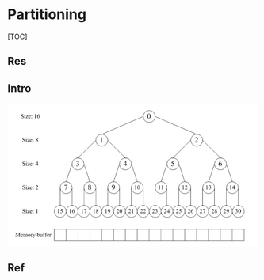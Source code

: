 # Partitioning

[TOC]



## Res


## Intro

![](../../../../../../Assets/Pics/Screenshot%202023-06-19%20at%208.14.17%20PM.png)

## Ref

